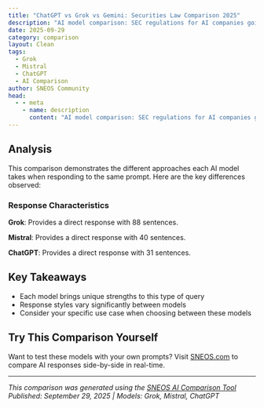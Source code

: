 ```yaml
---
title: "ChatGPT vs Grok vs Gemini: Securities Law Comparison 2025"
description: "AI model comparison: SEC regulations for AI companies going public in 2025..."
date: 2025-09-29
category: comparison
layout: Clean
tags:
  - Grok
  - Mistral
  - ChatGPT
  - AI Comparison
author: SNEOS Community
head:
  - - meta
    - name: description
      content: "AI model comparison: SEC regulations for AI companies going public in 2025..."
---
```


<ChatComparison
  title="ChatGPT vs Grok vs Gemini: Securities Law Comparison 2025"
  prompt="SEC regulations for AI companies going public in 2025"
  :responses='{
    "Grok": "Predicting specific SEC (Securities and Exchange Commission) regulations for AI companies going public in 2025 is challenging because regulations are subject to change based on legislative actions, technological advancements, and evolving risks. However, I can outline the likely framework and considerations for AI companies planning an Initial Public Offering (IPO) in 2025, based on current SEC rules, emerging trends in AI governance, and potential regulatory developments. Below are key points to consider, combining existing SEC requirements with anticipated focus areas for AI-specific regulation:\n\n### 1. **General SEC Requirements for Going Public**\nAI companies, like any other business, must comply with the SEC\u0027s existing framework for IPOs under the Securities Act of 1933 and the Securities Exchange Act of 1934. These include:\n   - **Form S-1 Filing**: Companies must file a registration statement (Form S-1) with the SEC, including a prospectus that details financials, business model, risk factors, and management.\n   - **Financial Disclosures**: Audited financial statements for the past 2-3 years (depending on the company\u0027s status as an Emerging Growth Company or EGC).\n   - **Material Risks**: Companies must disclose all material risks, including those specific to their industry or technology.\n   - **Corporate Governance**: Compliance with governance standards, such as board composition and executive compensation disclosure, especially if listing on exchanges like NYSE or Nasdaq.\n\nAI companies can often qualify as Emerging Growth Companies (EGCs) under the JOBS Act if their annual gross revenue is below $1.235 billion (as of current thresholds, subject to adjustment). EGCs benefit from reduced disclosure requirements and phased-in compliance with certain rules.\n\n---\n\n### 2. **AI-Specific Risk Disclosures**\nGiven the unique nature of AI technologies, the SEC is likely to scrutinize disclosures related to the following areas. These are based on current SEC guidance (e.g., for tech companies) and growing concerns about AI risks:\n   - **Algorithmic Transparency and Bias**: Companies may need to disclose how their AI systems are developed, trained, and monitored for bias or unfair outcomes, especially if their AI impacts consumers (e.g., in finance, healthcare, or hiring).\n   - **Data Privacy and Security**: AI companies often rely on vast datasets. The SEC may require detailed disclosures about data sourcing, compliance with privacy laws (like GDPR or CCPA), and risks of data breaches or misuse.\n   - **Intellectual Property (IP) Risks**: AI models often involve complex IP issues (e.g., ownership of training data or generated content). Companies must disclose potential disputes or limitations on proprietary technology.\n   - **Regulatory Compliance Risks**: AI is increasingly subject to sector-specific regulations (e.g., healthcare AI under FDA rules or financial AI under FINRA). Companies must disclose exposure to existing or anticipated regulations.\n   - **Model Reliability and Safety**: If an AI company\u0027s core product or service depends on predictive models, the SEC may expect disclosures about model accuracy, failure rates, and potential harms (e.g., autonomous systems causing physical or financial damage).\n   - **Ethical and Societal Impact**: Growing public and regulatory scrutiny on AI\u0027s societal impact (e.g., misinformation, job displacement) could require companies to address these risks in their filings.\n\nThe SEC\u0027s 2020 guidance on risk disclosures emphasizes that companies must tailor risk factors to their specific business model\u2014expect AI companies to face heightened scrutiny on tech-specific risks.\n\n---\n\n### 3. **Emerging AI Regulation and SEC Oversight**\nBy 2025, the SEC may adapt or expand its rules to address AI-specific concerns, especially given the rapid pace of AI adoption and calls for federal AI governance. Potential developments include:\n   - **Federal AI Legislation**: The U.S. government is actively discussing AI regulation (e.g., the AI Executive Order of October 2023 and various bills in Congress). If legislation is passed by 2025, it could impose new disclosure or compliance requirements on AI companies, which the SEC would enforce for public companies.\n   - **SEC Guidance on AI**: The SEC may issue specific guidance for AI companies, similar to past guidance for cybersecurity or climate risks. This could include standardized disclosure frameworks for AI risks like model explainability or ethical use.\n   - **Focus on AI in Financial Reporting**: If AI is used internally for financial forecasting or reporting, the SEC could require transparency about how AI influences reported numbers to prevent manipulation or overreliance on untested models.\n   - **ESG and AI Intersection**: Environmental, Social, and Governance (ESG) disclosures are a growing SEC priority. AI companies may need to address social impacts (e.g., workforce automation) or environmental impacts (e.g., energy-intensive data centers) under potential SEC ESG rules expected by 2025.\n\n---\n\n### 4. **SEC Enforcement Priorities for AI**\nThe SEC has already signaled interest in AI through enforcement actions and public statements (e.g., Chair Gary Gensler\u0027s remarks on AI risks in financial markets). By 2025, enforcement priorities for AI companies could include:\n   - **Misleading Claims About AI Capabilities**: The SEC has cracked down on \u0022AI-washing,\u0022 where companies exaggerate the role or effectiveness of AI in their offerings. Marketing materials and S-1 filings must accurately represent AI\u0027s impact on the business.\n   - **Insider Trading and AI Tools**: If AI is used to analyze non-public data for trading or business decisions, the SEC may investigate potential violations of insider trading rules.\n   - **Fraudulent Use of AI**: Companies using AI in ways that mislead investors (e.g., manipulating metrics or customer data) could face enforcement actions under Section 10(b) of the Exchange Act.\n\n---\n\n### 5. **Market and Investor Expectations**\nBeyond SEC rules, AI companies going public in 2025 will face pressure from investors and exchanges to adopt best practices:\n   - **Robust Governance of AI**: Investors may expect companies to have clear policies on AI ethics, oversight boards, or third-party audits of AI systems.\n   - **Nasdaq/NYSE Listing Standards**: Exchanges often impose additional governance and disclosure requirements. For instance, Nasdaq has proposed rules on board diversity and ESG disclosures that could intersect with AI social impact concerns.\n   - **Shareholder Activism**: Institutional investors may demand transparency on AI risks (e.g., BlackRock\u2019s focus on tech ethics), influencing what companies disclose in IPO documents.\n\n---\n\n### 6. **Potential Timeline and Preparation for 2025**\nAI companies planning to go public in 2025 should:\n   - **Monitor Regulatory Developments (2023-2024)**: Track SEC rulemakings, federal AI legislation, and international frameworks (like the EU AI Act) that could influence U.S. policy.\n   - **Conduct Pre-IPO Risk Assessments**: Identify and document AI-specific risks (e.g., data issues, model failures) well in advance of filing an S-1.\n   - **Engage Legal and Compliance Experts**: Work with counsel experienced in SEC filings and tech regulation to craft tailored disclosures.\n   - **Prepare for SEC Scrutiny**: Anticipate detailed SEC comments on S-1 filings, especially on AI-related risks, and build robust responses into the timeline.\n\n---\n\n### 7. **International Considerations**\nIf an AI company operates globally or plans to list via dual listings, it must consider international regulations. For example, the EU AI Act (expected to be finalized by 2024) categorizes AI systems by risk level and imposes strict requirements on \u0022high-risk\u0022 AI, which could affect disclosures and compliance costs reported to the SEC.\n\n---\n\n### Conclusion\nWhile specific SEC regulations for AI companies in 2025 are not yet defined, they will likely build on existing IPO requirements with heightened focus on AI-specific risks like transparency, data privacy, and ethical concerns. The SEC may issue targeted guidance or adapt enforcement priorities based on federal AI policies and market trends. AI companies should prepare by ensuring robust disclosures, monitoring regulatory updates, and aligning with best practices for governance and risk management.\n\nFor the most accurate and up-to-date information, consult legal experts and regularly check SEC announcements, as well as legislative developments in AI regulation over the next two years. If you have a specific AI sector (e.g., healthcare, fintech) or scenario in mind, I can tailor the guidance further.",
    "Mistral": "As of my last update in October 2023, the U.S. Securities and Exchange Commission (SEC) has not provided specific regulations tailored exclusively for AI companies going public in 2025. However, AI companies, like any other company, must comply with general SEC regulations when going public. Here are some key considerations and potential areas where the SEC might focus:\n\n### General SEC Regulations for IPOs\n1. **Registration Statement (Form S-1)**:\n   - Companies must file a registration statement with the SEC, typically using Form S-1. This document includes detailed information about the company\u0027s business, financial condition, and management.\n\n2. **Financial Statements**:\n   - Audited financial statements for the past three years (or less if the company is younger) must be included in the registration statement.\n\n3. **Disclosure Requirements**:\n   - Companies must disclose material information, including risks, business model, market conditions, and any significant legal or regulatory issues.\n\n4. **Roadshow and Marketing**:\n   - Companies typically conduct a roadshow to market their shares to potential investors. The SEC has rules governing what can be said during these presentations.\n\n5. **Underwriting**:\n   - Companies usually work with investment banks to underwrite the IPO, which involves pricing the shares and managing the sale.\n\n### Potential Areas of Focus for AI Companies\n1. **Intellectual Property**:\n   - AI companies often rely heavily on intellectual property (IP). The SEC may scrutinize the company\u0027s IP portfolio, including patents, trademarks, and proprietary algorithms.\n\n2. **Data Privacy and Security**:\n   - Given the sensitivity of data used in AI, the SEC may focus on how the company handles data privacy and security, including compliance with regulations like GDPR and CCPA.\n\n3. **Ethical Considerations**:\n   - The ethical implications of AI, such as bias in algorithms, transparency, and accountability, may be areas of interest for the SEC and investors.\n\n4. **Technological Risks**:\n   - The SEC may require detailed disclosures about technological risks, including the potential for cyberattacks, data breaches, and the reliability of AI systems.\n\n5. **Regulatory Compliance**:\n   - AI companies must comply with various regulations, including those related to data protection, consumer protection, and industry-specific rules. The SEC may require detailed information on compliance efforts.\n\n6. **Financial Metrics**:\n   - AI companies often have unique financial metrics, such as customer acquisition costs, lifetime value of customers, and research and development expenses. The SEC may require clear explanations of these metrics.\n\n### Emerging Trends and Future Regulations\n1. **ESG (Environmental, Social, and Governance) Factors**:\n   - The SEC is increasingly focusing on ESG factors. AI companies may need to disclose their impact on the environment, social issues, and governance practices.\n\n2. **Cybersecurity Disclosures**:\n   - With the growing importance of cybersecurity, the SEC may require more detailed disclosures about a company\u0027s cybersecurity measures and any past incidents.\n\n3. **AI-Specific Regulations**:\n   - While there are no specific AI regulations as of now, the SEC may introduce guidelines or regulations tailored to AI companies in the future, especially as the technology evolves and becomes more integrated into various industries.\n\n### Conclusion\nAI companies going public in 2025 will need to comply with existing SEC regulations and be prepared for potential new requirements related to AI-specific risks and ethical considerations. It is advisable for companies to stay updated with the latest SEC guidelines and consult with legal and financial experts to ensure compliance.",
    "ChatGPT": "As of mid-2024, here are some key considerations and regulatory expectations from the U.S. Securities and Exchange Commission (SEC) for AI companies planning to go public in 2025:\n\n1. **Disclosure of AI-related Risks and Practices**  \n   The SEC increasingly emphasizes transparency around the risks associated with AI technologies. Companies must provide clear disclosures regarding:  \n   - The nature of the AI technology and products.  \n   - Potential risks, including ethical, operational, regulatory, and cybersecurity risks.  \n   - Data usage, privacy policies, and data security measures.  \n   - Any known limitations or biases in AI models.\n\n2. **Materiality of AI Impact**  \n   Firms should assess and disclose how AI impacts their business, revenues, margins, and operations. Any material AI-driven competitive advantages or dependencies should be clearly communicated.\n\n3. **Use of AI in Financial Reporting and Controls**  \n   If AI tools are used in preparing financial statements or internal controls, companies must ensure compliance with generally accepted accounting principles (GAAP) and internal control requirements under the Sarbanes-Oxley Act. Transparency about these tools and their validation is important.\n\n4. **Cybersecurity Disclosures**  \n   Given the cybersecurity risks for AI systems, companies should disclose cybersecurity policies, incidents, and mitigation strategies per the SEC\u2019s guidelines on cybersecurity risk disclosure.\n\n5. **Compliance with the SEC\u2019s Climate and ESG Reporting**  \n   AI companies involved in ESG frameworks may need to provide disclosures aligned with the SEC\u2019s climate and environmental, social, and governance (ESG) disclosure rules, especially if AI impacts these areas.\n\n6. **Accounting for AI-Related Intellectual Property and Capitalization**  \n   Companies should clearly present how they account for AI-related research and development (R\u0026D) expenses, capitalization policies, and any impairment considerations.\n\n7. **Regulation FD and Forward-Looking Statements**  \n   Communications about AI technologies should avoid misleading forward-looking statements. Appropriate cautionary language under the Private Securities Litigation Reform Act (PSLRA) should be included.\n\n8. **Potential SEC and Industry-Specific Guidance**  \n   The SEC may release updated guidance or interpretative comments specifically addressing AI and emerging technologies. Companies should stay abreast of such developments.\n\n---\n\n**Actionable Advice for AI Companies Planning IPOs in 2025:**  \n- Engage experienced legal and financial advisors familiar with technology and SEC regulations.  \n- Develop comprehensive and clear disclosures addressing AI risks and business implications.  \n- Implement robust internal controls and audit processes, particularly if AI is integrated into financial reporting.  \n- Monitor ongoing regulatory updates from the SEC and other relevant bodies.  \n\n---\n\nFor the most current and specific regulatory requirements, consult the official SEC website and consider expert legal counsel tailored to your company\u0027s context."
  }'
  published-date="14:40"
/>

## Analysis

This comparison demonstrates the different approaches each AI model takes when responding to the same prompt. Here are the key differences observed:

### Response Characteristics

**Grok**: Provides a direct response with 88 sentences. 

**Mistral**: Provides a direct response with 40 sentences. 

**ChatGPT**: Provides a direct response with 31 sentences. 

## Key Takeaways

- Each model brings unique strengths to this type of query
- Response styles vary significantly between models
- Consider your specific use case when choosing between these models

## Try This Comparison Yourself

Want to test these models with your own prompts? Visit [SNEOS.com](https://sneos.com) to compare AI responses side-by-side in real-time.

---

*This comparison was generated using the [SNEOS AI Comparison Tool](https://sneos.com)*
*Published: September 29, 2025 | Models: Grok, Mistral, ChatGPT*
